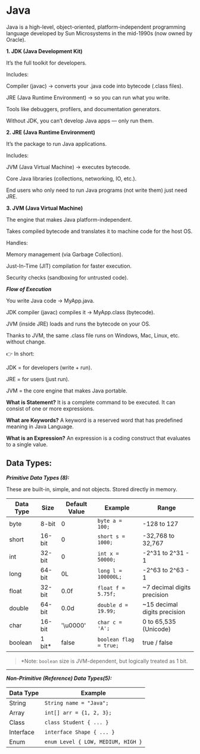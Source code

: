 # Java

Java is a high-level, object-oriented, platform-independent programming language developed by Sun Microsystems in the mid-1990s (now owned by Oracle).

**1. JDK (Java Development Kit)**

It’s the full toolkit for developers.

Includes:

Compiler (javac) → converts your .java code into bytecode (.class files).

JRE (Java Runtime Environment) → so you can run what you write.

Tools like debuggers, profilers, and documentation generators.

Without JDK, you can’t develop Java apps — only run them.

**2. JRE (Java Runtime Environment)**

It’s the package to run Java applications.

Includes:

JVM (Java Virtual Machine) → executes bytecode.

Core Java libraries (collections, networking, IO, etc.).

End users who only need to run Java programs (not write them) just need JRE.

**3. JVM (Java Virtual Machine)**

The engine that makes Java platform-independent.

Takes compiled bytecode and translates it to machine code for the host OS.

Handles:

Memory management (via Garbage Collection).

Just-In-Time (JIT) compilation for faster execution.

Security checks (sandboxing for untrusted code).

***Flow of Execution***

You write Java code → MyApp.java.

JDK compiler (javac) compiles it → MyApp.class (bytecode).

JVM (inside JRE) loads and runs the bytecode on your OS.

Thanks to JVM, the same .class file runs on Windows, Mac, Linux, etc. without change.

👉 In short:

JDK = for developers (write + run).

JRE = for users (just run).

JVM = the core engine that makes Java portable.

**What is Statement?**
It is a complete command to be executed. It can consist of one or more expressions.

**What are Keywords?**
A keyword is a reserved word that has predefined meaning in Java Language.

**What is an Expression?**
An expression is a coding construct that evaluates to a single value.

## Data Types:

**_Primitive Data Types (8):_**

These are built-in, simple, and not objects. Stored directly in memory.


| Data Type | Size     | Default Value | Example              | Range                       |
|-----------|----------|---------------|----------------------|-----------------------------|
| byte      | 8-bit    | 0             | `byte a = 100;`      | -128 to 127                 |
| short     | 16-bit   | 0             | `short s = 1000;`    | -32,768 to 32,767           |
| int       | 32-bit   | 0             | `int x = 50000;`     | -2^31 to 2^31 - 1           |
| long      | 64-bit   | 0L            | `long l = 100000L;`  | -2^63 to 2^63 - 1           |
| float     | 32-bit   | 0.0f          | `float f = 5.75f;`   | ~7 decimal digits precision |
| double    | 64-bit   | 0.0d          | `double d = 19.99;`  | ~15 decimal digits precision|
| char      | 16-bit   | '\u0000'      | `char c = 'A';`      | 0 to 65,535 (Unicode)       |
| boolean   | 1 bit*   | false         | `boolean flag = true;` | true / false              |

> *Note: `boolean` size is JVM-dependent, but logically treated as 1 bit.

---

**_Non-Primitive (Reference) Data Types(5):_**

| Data Type | Example |
|-----------|---------|
| String    | `String name = "Java";` |
| Array     | `int[] arr = {1, 2, 3};` |
| Class     | `class Student { ... }` |
| Interface | `interface Shape { ... }` |
| Enum      | `enum Level { LOW, MEDIUM, HIGH }` |
